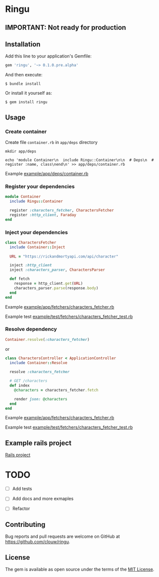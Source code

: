 # Ringu

 ## IMPORTANT: Not ready for production

## Installation

Add this line to your application's Gemfile:

```ruby
gem 'ringu', '~> 0.1.0.pre.alpha'
```

And then execute:

    $ bundle install

Or install it yourself as:

    $ gem install ringu

## Usage

### Create container

Create file `container.rb` in `app/deps` directory

```bach
mkdir app/deps

echo 'module Container\n  include Ringu::Container\n\n  # Deps\n  # register :name, class\nend\n' >> app/deps/container.rb
```

Example [example/app/deps/container.rb](https://github.com/clouw/ringu/blob/master/example/app/deps/container.rb)

### Register your dependencies

```ruby
module Container
  include Ringu::Container

  register :characters_fetcher, CharactersFetcher  
  register :http_client, Faraday
end

```

### Inject your dependencies 

```ruby
class CharactersFetcher
  include Container::Inject
  
  URL = "https://rickandmortyapi.com/api/character"

  inject :http_client
  inject :characters_parser, CharactersParser

  def fetch
    response = http_client.get(URL)
    characters_parser.parse(response.body)
  end  
end
```

Example [example/app/fetchers/characters_fetcher.rb](http://github.com/clouw/ringu/blob/master/example/app/fetchers/characters_fetcher.rb)

Example test [example/test/fetchers/characters_fetcher_test.rb](http://github.com/clouw/ringu/blob/master/example/test/fetchers/characters_fetcher_test.rb)

### Resolve dependency

```ruby
Container.resolve(:characters_fetcher)
```

or

```ruby
class CharactersController < ApplicationController
  include Container::Resolve
  
  resolve :characters_fetcher

  # GET /characters
  def index
    @characters = characters_fetcher.fetch

    render json: @characters
  end
end
```

Example [example/app/fetchers/characters_fetcher.rb](http://github.com/clouw/ringu/blob/master/example/app/controllers/characters_controller.rb)

Example test [example/test/fetchers/characters_fetcher_test.rb](http://github.com/clouw/ringu/blob/master/example/test/controllers/characters_controller_test.rb)


## Example rails project

[Rails project](http://github.com/clouw/ringu/blob/master/example)


# TODO

- [ ] Add tests
- [ ] Add docs and more exmaples
- [ ] Refactor


## Contributing

Bug reports and pull requests are welcome on GitHub at https://github.com/clouw/ringu.

## License

The gem is available as open source under the terms of the [MIT License](https://opensource.org/licenses/MIT).
